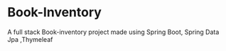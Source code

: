 # Book-Inventory
A full stack Book-inventory project made using Spring Boot, Spring Data Jpa ,Thymeleaf
